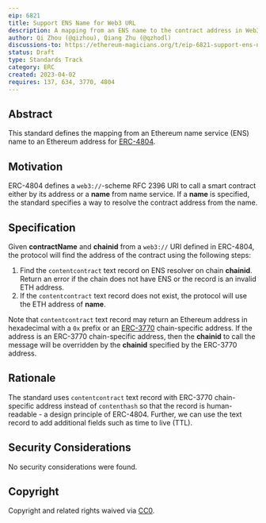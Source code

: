 ```yaml
---
eip: 6821
title: Support ENS Name for Web3 URL
description: A mapping from an ENS name to the contract address in Web3 URL
author: Qi Zhou (@qizhou), Qiang Zhu (@qzhodl)
discussions-to: https://ethereum-magicians.org/t/eip-6821-support-ens-name-for-web3-url/13654
status: Draft
type: Standards Track
category: ERC
created: 2023-04-02
requires: 137, 634, 3770, 4804
---
```


## Abstract

This standard defines the mapping from an Ethereum name service (ENS) name to an Ethereum address for [ERC-4804](./eip-4804.md).

## Motivation

ERC-4804 defines a `web3://`-scheme RFC 2396 URI to call a smart contract either by its address or a **name** from name service.  If a **name** is specified, the standard specifies a way to resolve the contract address from the name.

## Specification

Given **contractName** and **chainid** from a `web3://` URI defined in ERC-4804, the protocol will find the address of the contract using the following steps:

1. Find the `contentcontract` text record on ENS resolver on chain **chainid**.  Return an error if the chain does not have ENS or the record is an invalid ETH address.
2. If the `contentcontract` text record does not exist, the protocol will use the ETH address of **name**.

Note that `contentcontract` text record may return an Ethereum address in hexadecimal with a `0x` prefix or an [ERC-3770](./eip-3770.md) chain-specific address.  If the address is an ERC-3770 chain-specific address, then the **chainid** to call the message will be overridden by the **chainid** specified by the ERC-3770 address.

## Rationale

The standard uses `contentcontract` text record with ERC-3770 chain-specific address instead of `contenthash` so that the record is human-readable - a design principle of ERC-4804.  Further, we can use the text record to add additional fields such as time to live (TTL).

## Security Considerations

No security considerations were found.

## Copyright

Copyright and related rights waived via [CC0](../LICENSE.md).
